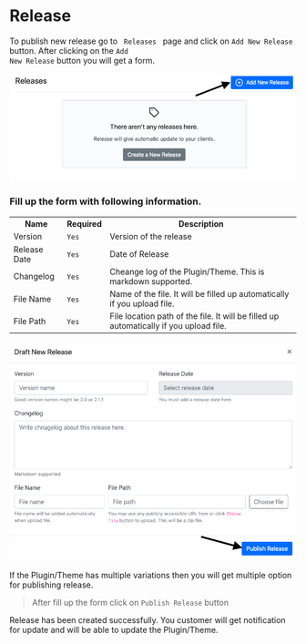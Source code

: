 # Release

To publish new release go to <code> Releases </code> page and click on <code>Add New Release</code> button. After clicking on the <code>Add New Release</code> button you will get a form.

!['Email Digest'](../images/release/add-release.png) 
 
 ### Fill up the form with following information.
 
 <table>
     <tr>
         <th>Name</th>
         <th>Required</th>
         <th>Description</th>
     </tr>
     <tr>
         <td> Version </td>
         <td> <code>Yes</code> </td>
         <td> Version of the release </td>
     </tr>
     <tr>
         <td> Release Date </td>
         <td> <code>Yes</code> </td>
         <td> Date of Release </td>
     </tr>
     <tr>
         <td> Changelog </td>
         <td> <code>Yes</code></td>
         <td> Cheange log of the Plugin/Theme. This is markdown supported. </td>
     </tr>
     <tr>
         <td> File Name </td>
         <td> <code>Yes</code> </td>
         <td> Name of the file. It will be filled up automatically if you upload file. </td>
     </tr>
     <tr>
         <td> File Path </td>
         <td> <code>Yes</code> </td>
         <td> File location path of the file. It will be filled up automatically if you upload file.</td>
     </tr>
 </table>
  
!['Email Digest'](../images/release/release-form.png)

If the Plugin/Theme has multiple variations then you will get multiple option for publishing release.  

> After fill up the form click on <code>Publish Release</code> button 

Release has been created successfully. You customer will get notification for update and will be able to update the Plugin/Theme.   